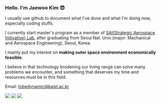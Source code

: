 ### Hello. I'm Jaewoo Kim 😎

I usually use github to document what I've done and what I'm doing now, especially coding stuffs.

I currently start master's program as a member of [SAI(Strategic Aerospace Initivative) Lab.](http://sai.kaist.ac.kr/saihomepage/) after graduating from Seoul Nat. Univ.(major: Machanical and Aerospace Engineering), Seoul, Korea.

I mainly put my interest on **making outer space environment economically feasible**. 

I believe in that technology brodening our living range can solve many problems we encounter, and something that deserves my time and resources must be in this field.

Email: tobedynamic@kaist.ac.kr

<img src="https://img.shields.io/badge/C-orange?style=flat-square"/> <img src="https://img.shields.io/badge/C++-red?style=flat-square"/> <img src="https://img.shields.io/badge/Python-blue?style=flat-square"/>
